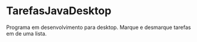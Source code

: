 # TarefasJavaDesktop
Programa em desenvolvimento para desktop. Marque e desmarque tarefas em de uma lista.
